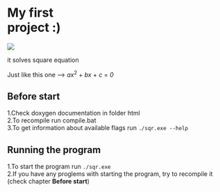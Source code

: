 <html>
  <head>
  </head>
  <body>
    <div>
      <h1><b>My first<br>project :)</b></h1>
      <img src="[https://avatars.mds.yandex.net/i?id=a5553cdc5614fab70ccee8ecf040efa8b6d17806-9852567-images-thumbs&n=13](https://pazlyigra.ru/uploads/posts/2022-12/479679246.jpg)">
    </div>
    <div>
      <div>
        <p>it solves square equation</p>
      </div>
      <div>
        <p>Just like this one --> <i>ax</i><sup>2</sup> + <i>bx</i> + <i>c</i> = <i>0</i></p>
      </div>
    </div>
    <div>
      <h2>Before start</h2>
      <p>
      1.Check doxygen documentation in folder <file>html</file> </br>
      2.To recompile run <file>compile.bat</file> </br>
      3.To get information about available flags run <code>./sqr.exe --help</code>
      </p>
    </div>
    <div>
      <h2>Running the program</h2>
      <p>
      1.To start the program run <code>./sqr.exe</code> </br>
      2.If you have any proglems with starting the program, try to recompile it
      (check chapter <span><b>Before start</b></span>)
      </p>
    </div>
  </body>
 </html>

